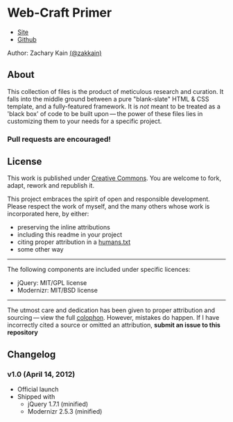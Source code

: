 # Web-Craft Primer

* [Site](http://lab.zacharykain.com/webcraft)
* [Github](http://github.com/zakkain/webcraft)

Author: Zachary Kain [(@zakkain)](http//twitter.com/zakkain)

## About

This collection of files is the product of meticulous research and curation. It falls into the middle ground between a pure "blank-slate" HTML & CSS template, and a fully-featured framework. It is _not_ meant to be treated as a 'black box' of code to be built upon&thinsp;&mdash;&thinsp;the power of these files lies in customizing them to your needs for a specific project.

### Pull requests are encouraged!


## License  

This work is published under [Creative Commons](http://creativecommons.org/licenses/by/3.0/). You are welcome to fork, adapt, rework and republish it. 

This project embraces the spirit of open and responsible development. Please respect the work of myself, and the many others whose work is incorporated here, by either:

* preserving the inline attributions
* including this readme in your project
* citing proper attribution in a [humans.txt](humanstxt.org/humans.txt)
* some other way

---

The following  components are included under specific licences:

* jQuery: MIT/GPL license
* Modernizr: MIT/BSD license

---

The utmost care and dedication has been given to proper attribution and sourcing&thinsp;&mdash;&thinsp;view the full [colophon](http://lab.zacharykain.com/webcraft/colophon). However, mistakes do happen. If I have incorrectly cited a source or omitted an attribution, **submit an issue to this repository**

## Changelog

### v1.0 (April 14, 2012)

* Official launch
* Shipped with 
	* jQuery 1.7.1 (minified)
	* Modernizr 2.5.3 (minified)